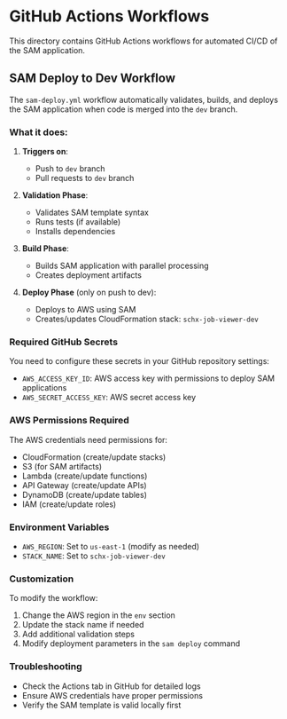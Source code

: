 # GitHub Actions Workflows

This directory contains GitHub Actions workflows for automated CI/CD of the SAM application.

## SAM Deploy to Dev Workflow

The `sam-deploy.yml` workflow automatically validates, builds, and deploys the SAM application when code is merged into the `dev` branch.

### What it does:

1. **Triggers on**:

   - Push to `dev` branch
   - Pull requests to `dev` branch

2. **Validation Phase**:

   - Validates SAM template syntax
   - Runs tests (if available)
   - Installs dependencies

3. **Build Phase**:

   - Builds SAM application with parallel processing
   - Creates deployment artifacts

4. **Deploy Phase** (only on push to dev):
   - Deploys to AWS using SAM
   - Creates/updates CloudFormation stack: `schx-job-viewer-dev`

### Required GitHub Secrets

You need to configure these secrets in your GitHub repository settings:

- `AWS_ACCESS_KEY_ID`: AWS access key with permissions to deploy SAM applications
- `AWS_SECRET_ACCESS_KEY`: AWS secret access key

### AWS Permissions Required

The AWS credentials need permissions for:

- CloudFormation (create/update stacks)
- S3 (for SAM artifacts)
- Lambda (create/update functions)
- API Gateway (create/update APIs)
- DynamoDB (create/update tables)
- IAM (create/update roles)

### Environment Variables

- `AWS_REGION`: Set to `us-east-1` (modify as needed)
- `STACK_NAME`: Set to `schx-job-viewer-dev`

### Customization

To modify the workflow:

1. Change the AWS region in the `env` section
2. Update the stack name if needed
3. Add additional validation steps
4. Modify deployment parameters in the `sam deploy` command

### Troubleshooting

- Check the Actions tab in GitHub for detailed logs
- Ensure AWS credentials have proper permissions
- Verify the SAM template is valid locally first
